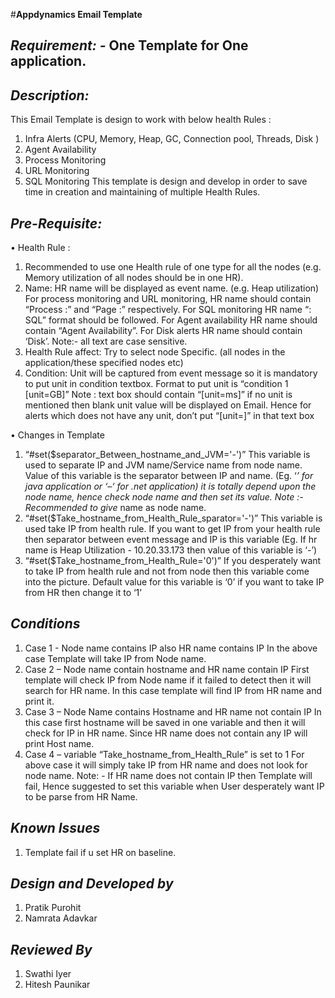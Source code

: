 #**Appdynamics Email Template**

## *Requirement: -* One Template for One application.

## *Description:*
  
This Email Template is design to work with below health Rules :
1.	Infra Alerts (CPU, Memory, Heap, GC, Connection pool, Threads, Disk )
2.	Agent Availability 
3.	Process Monitoring
4.	URL Monitoring
5.	SQL Monitoring 
This template is design and develop in order to save time in creation and maintaining of multiple Health Rules. 

## *Pre-Requisite:*

•	Health Rule :
1.	Recommended to use one Health rule of one type for all the nodes (e.g. Memory utilization of all nodes should be in one HR).
2.	Name: HR name will be displayed as event name. (e.g. Heap utilization)
For process monitoring and URL monitoring, HR name should contain “Process :” and “Page :” respectively. For SQL monitoring HR name “<Event message>: SQL” format should be followed. For Agent availability HR name should contain “Agent Availability”.
For Disk alerts HR name should contain ‘Disk’.
Note:- all text are case sensitive. 
3.	Health Rule affect: Try to select node Specific. (all nodes in the application/these specified nodes etc)
4.	Condition: Unit will be captured from event message so it is mandatory to put unit in condition textbox. 
Format to put unit is “condition 1 [unit=GB]”
Note : text box should contain “[unit=ms]”  if no unit is mentioned then blank unit value  will be displayed on Email. Hence for alerts which does not have any unit, don’t put “[unit=]” in that text box 
 
•	Changes in Template 
1.	 “#set($separator_Between_hostname_and_JVM='-')”
This variable is used to separate IP and JVM name/Service name from node name.
Value of this variable is the separator between IP and name. (Eg. ‘_’ for java application or ‘–‘ for .net application) it is totally depend upon the node name, hence check node name and then set its value.
Note :- Recommended to give <IP>_<JVM> name as node name.
2.	“#set($Take_hostname_from_Health_Rule_sparator='-')”
This variable is used take IP from health rule. If you want to get IP from your health rule then separator between event message and IP is this variable 
(Eg. If hr name is Heap Utilization - 10.20.33.173 then value of this variable is ‘-’) 
3.	“#set($Take_hostname_from_Health_Rule='0')”
If you desperately want to take IP from health rule and not from node then this variable come into the picture.
Default value for this variable is ‘0’ if you want to take IP from HR then change it to ‘1’
 
## *Conditions*
1.	Case 1 - Node name contains IP also HR name contains IP 
In the above case Template will take IP from Node name.
2.	Case 2 – Node name contain hostname and HR name contain IP
First template will check IP from Node name if it failed to detect then it will search for HR name. In this case template will find IP from HR name and print it.
3.	Case 3 – Node Name contains Hostname and HR name not contain IP 
In this case first hostname will be saved in one variable and then it will check for IP in HR name. Since HR name does not contain any IP will print Host name.
4.	Case 4 – variable “Take_hostname_from_Health_Rule” is set to 1
For above case it will simply take IP from HR name and does not look for node name. 
Note: - If HR name does not contain IP then Template will fail, Hence suggested to set this variable when User desperately want IP to be parse from HR Name.

## *Known Issues*
1.	Template fail if u set HR on baseline.

## *Design and Developed by* 
1.	Pratik Purohit
2.	Namrata Adavkar

## *Reviewed By*
1.	Swathi Iyer
2.	Hitesh Paunikar 


